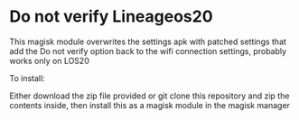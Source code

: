 # Do not verify Lineageos20
 This magisk module overwrites the settings apk with patched settings that add the Do not verify option back to the wifi connection settings, probably works only on LOS20

 To install:

 Either download the zip file provided or git clone this repository and zip the contents inside, then install this as a magisk module in the magisk manager
